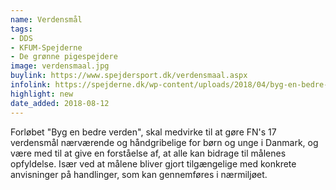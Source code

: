 ```yaml
---
name: Verdensmål
tags:
- DDS
- KFUM-Spejderne
- De grønne pigespejdere
image: verdensmaal.jpg
buylink: https://www.spejdersport.dk/verdensmaal.aspx
infolink: https://spejderne.dk/wp-content/uploads/2018/04/byg-en-bedre-verden-onlinemagasin-opslag.pdf
highlight: new
date_added: 2018-08-12
---
```

Forløbet "Byg en bedre verden", skal medvirke til at gøre FN's 17 verdensmål nærværende og håndgribelige for børn og unge i Danmark, og være med til at give en forståelse af, at alle kan bidrage til målenes opfyldelse. Især ved at målene bliver gjort tilgængelige med konkrete anvisninger på handlinger, som kan gennemføres i nærmiljøet.